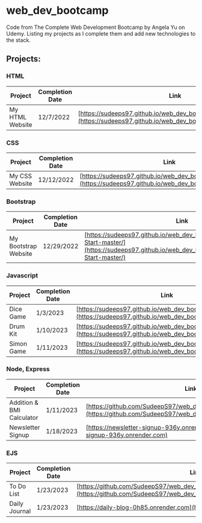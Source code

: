 # web_dev_bootcamp
Code from The Complete Web Development Bootcamp by Angela Yu on Udemy.
Listing my projects as I complete them and add new technologies to the stack.


## Projects:

### HTML
| Project | Completion Date | Link |
|---|---|---|
| My HTML Website | 12/7/2022 | [https://sudeeps97.github.io/web_dev_bootcamp/my_html_website/](https://sudeeps97.github.io/web_dev_bootcamp/my_html_website/) |

### CSS
| Project | Completion Date | Link |
|---|---|---|
| My CSS Website | 12/12/2022 | [https://sudeeps97.github.io/web_dev_bootcamp/my_css_site/](https://sudeeps97.github.io/web_dev_bootcamp/my_css_site/) |

### Bootstrap
| Project | Completion Date | Link |
|---|---|---|
| My Bootstrap Website | 12/29/2022 | [https://sudeeps97.github.io/web_dev_bootcamp/bootstrap/TinDog-Start-master/](https://sudeeps97.github.io/web_dev_bootcamp/bootstrap/TinDog-Start-master/) |

### Javascript
| Project | Completion Date | Link |
|---|---|---|
| Dice Game | 1/3/2023 | [https://sudeeps97.github.io/web_dev_bootcamp/dice_game/](https://sudeeps97.github.io/web_dev_bootcamp/dice_game/) |
| Drum Kit | 1/10/2023 | [https://sudeeps97.github.io/web_dev_bootcamp/drum_kit/](https://sudeeps97.github.io/web_dev_bootcamp/drum_kit/) |
| Simon Game | 1/11/2023 | [https://sudeeps97.github.io/web_dev_bootcamp/simon_game/](https://sudeeps97.github.io/web_dev_bootcamp/simon_game/) |

### Node, Express
| Project | Completion Date | Link |
|---|---|---|
| Addition & BMI Calculator | 1/11/2023 | [https://github.com/SudeepS97/web_dev_bootcamp/tree/main/calculator](https://github.com/SudeepS97/web_dev_bootcamp/tree/main/calculator) |
| Newsletter Signup | 1/18/2023 | [https://newsletter-signup-936y.onrender.com](https://newsletter-signup-936y.onrender.com) |

### EJS
| Project | Completion Date | Link |
|---|---|---|
| To Do List | 1/23/2023 | [https://github.com/SudeepS97/web_dev_bootcamp/tree/main/_testing/todolist_v1/](https://github.com/SudeepS97/web_dev_bootcamp/tree/main/_testing/todolist_v1/) |
| Daily Journal | 1/23/2023 | [https://daily-blog-0h85.onrender.com](https://daily-blog-0h85.onrender.com) |
